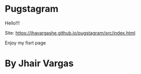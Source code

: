 # Pugstagram

Hello!!!

Site: https://jhavargashe.github.io/pugstagram/src/index.html

Enjoy my fisrt page

# By Jhair Vargas
